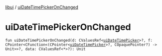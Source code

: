 [libui](index.md) / [uiDateTimePickerOnChanged](./ui-date-time-picker-on-changed.md)

# uiDateTimePickerOnChanged

`fun uiDateTimePickerOnChanged(d: CValuesRef<`[`uiDateTimePicker`](ui-date-time-picker.md)`>?, f: CPointer<CFunction<(CPointer<`[`uiDateTimePicker`](ui-date-time-picker.md)`>?, COpaquePointer?) -> Unit>>?, data: CValuesRef<*>?): Unit`